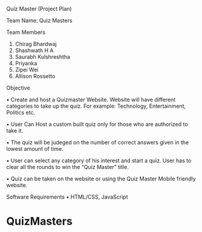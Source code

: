 Quiz Master 
(Project Plan)



Team Name: Quiz Masters

Team Members
1. Chirag Bhardwaj 
2. Shashwath H A 
3. Saurabh Kulshreshtha 
4. Priyanka 
5. Zipei Wei
6. Allison Rossetto


Objective 

•	Create and host a Quizmaster Website.  Website will have different categories to take up the quiz. For example: Technology, Entertainment, Politics etc.

•	User Can Host a custom built quiz only for those who are authorized to take it.

• 	The quiz will be judeged on the number of correct answers given in the lowest amount of time.

•	User can select any category of his interest and start a quiz. User has to clear all the rounds to win the “Quiz Master” title. 

•	Quiz can be taken on the website or using the Quiz Master Mobile friendly website.

Software Requirements
•	HTML/CSS, JavaScript
# QuizMasters
